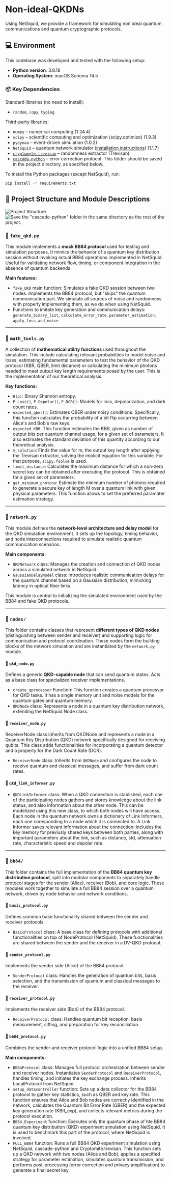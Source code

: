 # Non-ideal-QKDNs
Using NetSquid, we provide a framework for simulating non ideal quantum communications and quantum cryptographic protocols.

## 💻 Environment

This codebase was developed and tested with the following setup:

- **Python version**: 3.8.19
- **Operating System**: macOS Sonoma 14.5

### 📦 Key Dependencies

Standard libraries (no need to install):
- `random`, `copy`, `typing`

Third-party libraries:
- `numpy` – numerical computing (1.24.4)
- `scipy` – scientific computing and optimization (scipy.optimize) (1.9.3)
- `pydynaa` – event-driven simulation (1.0.2)
- `NetSquid` – quantum network simulator ([installation instructions](https://www.netsquid.org/)) (1.1.7)
- [`cryptomyte.trevisan`](https://github.com/CQCL/cryptomite) – randomness extractor (Trevisan)
- [`cascade-python`](https://github.com/brunorijsman/cascade-python) – error correction protocol. This folder should be saved in the project directory, as specified below.

To install the Python packages (except NetSquid), run:

```bash
pip install -r requirements.txt
```

## 📁 Project Structure and Module Descriptions

![Project Structure](images/diagram.jpg)
![Save the "cascade-python" folder in the same directory as the rest of the project. ](images/cascade.jpg)

### 📄 `fake_qkd.py`

This module implements a **mock BB84 protocol** used for testing and simulation purposes. It mimics the behavior of a quantum key distribution session without invoking actual BB84 operations implemented in NetSquid. Useful for validating network flow, timing, or component integration in the absence of quantum backends.

**Main features:**
- `fake_QKD` main function: Simulates a fake QKD session between two nodes. Implements the BB84 protocol, but "skips" the quantum communication part. We simulate all sources of noise and randomness with properly implementing them, as we do when using NetSquid.
- Functions to imitate key generation and communication delays: `generate_binary_list`, `calculate_error_rate`, `parameter_estimation`, `apply_loss_and_noise`

---

### 📄 `math_tools.py`

A collection of **mathematical utility functions** used throughout the simulation. This include calculating relevant probabilities to model noise and loses, estimating fundamental parameters to test the behavior of the QKD protocol (KBR, QBER, limit distance) or calculating the minimum photons needed to meet output key length requirements posed by the user. This is the implementation of our theoretical analysis.

**Key functions:**
- `H(p)`: Binary Shannon entropy.
- `P_Loss()`, `P_Depolar()`, `P_DCR()`: Models for loss, depolarization, and dark count rates.
- `expected_qber()`: Estimates QBER under noisy conditions. Specifically, this function calculates the probability of a bit flip occurring between Alice's and Bob's raw keys.
- `expected_KBR`: This function estimates the KBR, given as number of output bits per quantum channel usage, for a given set of parameters. It also estimates the standard deviation of this quantity according to our theoretical analysis.
- `m_solution`: Finds the value for m, the output key length after applying the Trevisan extractor, solving the implicit equation for this variable. For that purpose, `scipy.fsolve` is used.
- `limit_distance`: Calculates the maximum distance for which a non-zero secret key can be obtained after executing the protocol. This is obtained for a given set of parameters.
- `get_minimum_photons`: Estimate the minimum number of photons required to generate a secure key of length M over a quantum link with given physical parameters. This function allows to set the preferred paramater estimation strategy.

---

### 📄 `network.py`

This module defines the **network-level architecture and delay model** for the QKD simulation environment. It sets up the topology, timing behavior, and node interconnections required to simulate realistic quantum communication scenarios.

**Main components:**
- `QKDNetwork` class: Manages the creation and connection of QKD nodes across a simulated network in NetSquid.
- `GaussianDelayModel` class: Introduces realistic communication delays for the quantum channel based on a Gaussian distribution, mimicking latency in optical fiber links.

This module is central to initializing the simulated environment used by the BB84 and fake QKD protocols.

---

### 📁 `nodes/`

This folder contains classes that represent **different types of QKD nodes** (distinguishing between sender and receiver) and supporting logic for communication and protocol coordination. These nodes form the building blocks of the network simulation and are instantiated by the `network.py` module.

#### 📄 `qkd_node.py`
Defines a generic **QKD-capable node** that can send quantum states. Acts as a base class for specialized receiver implementations.

- `create_qprocessor` Function: This function creates a quantum processor for QKD tasks. It has a single memory unit and noise models for the quantum gates and quantum memory.
- `QKDNode` class: Represents a node in a quantum key distribution network, extending the NetSquid Node class.

#### 📄 `receiver_node.py`
ReceiverNode class inherits from QKDNode and represents a node in a Quantum Key Distribution (QKD) network specifically designed for receiving qubits. This class adds functionalities for incorporating a quantum detector and a property for the Dark Count Rate (DCR).

- `ReceiverNode` class: Inherits from `QKDNode` and configures the node to receive quantum and classical messages, and suffer from dark count rates.

#### 📄 `qkd_link_informer.py`

- `QKDLinkInformer` class: When a QKD connection is stablished, each one of the participating nodes gathers and stores knowledge about the link status, and also information about the other node. This can be modelized using this new class, to which both nodes will have access. Each node in the quantum network owns a dictionary of Link Informers, each one coresponding to a node which it is connected to. A Link Informer saves relevant information about the connection: includes the key memory for previusly shared keys between both parties, along with important parameters about the link, such as distance, std, attenuation rate, characteristic speed and depolar rate.

---

### 📁 `bb84/`

This folder contains the full implementation of the **BB84 quantum key distribution protocol**, split into modular components to separately handle protocol stages for the sender (Alice), receiver (Bob), and core logic. These modules work together to simulate a full BB84 session over a quantum network, driven by node behavior and network conditions.

#### 📄 `basic_protocol.py`
Defines common base functionality shared between the sender and receiver protocols.

- `BasicProtocol` class:  A base class for defining protocols with additional functionalities on top of NodeProtocol (NetSquid). These functionalities are shared between the sender and the receiver in a DV-QKD protocol.

  
#### 📄 `sender_protocol.py`
Implements the sender side (Alice) of the BB84 protocol.

- `SenderProtocol` class: Handles the generation of quantum bits, basis selection, and the transmission of quantum and classical messages to the receiver.

#### 📄 `receiver_protocol.py`
Implements the receiver side (Bob) of the BB84 protocol.

- `ReceiverProtocol` class: Handles quantum bit reception, basis measurement, sifting, and preparation for key reconciliation.

#### 📄 `bb84_protocol.py`
Combines the sender and receiver protocol logic into a unified BB84 setup.

**Main components:**
- `BB84Protocol` class: Manages full protocol orchestration between sender and receiver nodes. Instantiates `SenderProtocol` and `ReceiverProtocol`, handles timing, and initiates the key exchange process. Inherits LocalProtocol from NetSquid.
- `setup_datacontroller` function: Sets up a data collector for the BB84 protocol to gather key statistics, such as QBER and key rate. This function ensures that Alice and Bob nodes are correctly identified in the network, calculates the Quantum Bit Error Rate (QBER) and the expected key generation rate (KBR_exp), and collects relevant metrics during the protocol execution.
- `BB84_Experiment` function:     Executes only the quantum phase of hte BB84 quantum key distribution (QKD) experiment simulation using NetSquid. It is used to benchmark this part of the protocol, where NetSquid is involved.
- `FULL_BB84` function: Runs a full BB84 QKD experiment simulation using NetSquid, cascade-python and Cryptomite.trevisan. This function sets up a QKD network with two nodes (Alice and Bob), applies a specified strategy for parameter estimation, simulates quantum transmission, and performs post-processing (error correction and privacy amplification) to generate a final secret key.

